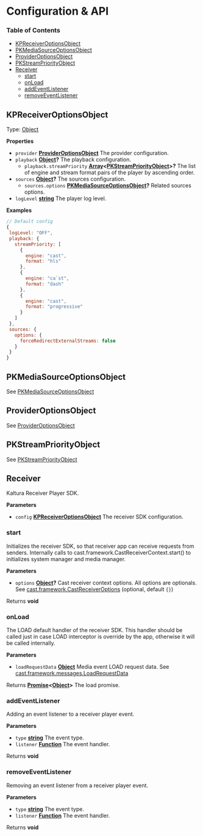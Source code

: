 # Configuration & API

### Table of Contents

- [KPReceiverOptionsObject](#kpreceiveroptionsobject)
- [PKMediaSourceOptionsObject](#pkmediasourceoptionsobject)
- [ProviderOptionsObject](#provideroptionsobject)
- [PKStreamPriorityObject](#pkstreampriorityobject)
- [Receiver](#receiver)
  - [start](#start)
  - [onLoad](#onload)
  - [addEventListener](#addeventlistener)
  - [removeEventListener](#removeeventlistener)

## KPReceiverOptionsObject

Type: [Object](https://developer.mozilla.org/docs/Web/JavaScript/Reference/Global_Objects/Object)

**Properties**

- `provider` **[ProviderOptionsObject](#provideroptionsobject)** The provider configuration.
- `playback` **[Object](https://developer.mozilla.org/docs/Web/JavaScript/Reference/Global_Objects/Object)?** The playback configuration.
  - `playback.streamPriority` **[Array](https://developer.mozilla.org/docs/Web/JavaScript/Reference/Global_Objects/Array)&lt;[PKStreamPriorityObject](#pkstreampriorityobject)>?** The list of engine and stream format pairs of the player by ascending order.
- `sources` **[Object](https://developer.mozilla.org/docs/Web/JavaScript/Reference/Global_Objects/Object)?** The sources configuration.
  - `sources.options` **[PKMediaSourceOptionsObject](#pkmediasourceoptionsobject)?** Related sources options.
- `logLevel` **[string](https://developer.mozilla.org/docs/Web/JavaScript/Reference/Global_Objects/String)** The player log level.

**Examples**

```javascript
// Default config
{
 logLevel: "OFF",
 playback: {
   streamPriority: [
     {
       engine: "cast",
       format: "hls"
     },
     {
       engine: "ca`st",
       format: "dash"
     },
     {
       engine: "cast",
       format: "progressive"
     }
   ]
 },
 sources: {
   options: {
     forceRedirectExternalStreams: false
   }
 }
}
```

## PKMediaSourceOptionsObject

See [PKMediaSourceOptionsObject](https://github.com/kaltura/playkit-js/blob/master/docs/configuration.md#type-pkmediasourceoptionsobject)

## ProviderOptionsObject

See [ProviderOptionsObject](https://github.com/kaltura/playkit-js-providers/blob/master/docs/configuration.md#configuration-structure)

## PKStreamPriorityObject

See [PKStreamPriorityObject](https://github.com/kaltura/playkit-js/blob/master/docs/configuration.md#type-arraypkstreampriorityobject)

## Receiver

Kaltura Receiver Player SDK.

**Parameters**

- `config` **[KPReceiverOptionsObject](#kpreceiveroptionsobject)** The receiver SDK configuration.

### start

Initializes the receiver SDK, so that receiver app can receive requests from senders.
Internally calls to cast.framework.CastReceiverContext.start() to initializes system manager and media manager.

**Parameters**

- `options` **[Object](https://developer.mozilla.org/docs/Web/JavaScript/Reference/Global_Objects/Object)?** Cast receiver context options. All options are optionals. See [cast.framework.CastReceiverOptions](https://developers.google.com/cast/docs/reference/caf_receiver/cast.framework.CastReceiverOptions) (optional, default `{}`)

Returns **void**

### onLoad

The LOAD default handler of the receiver SDK. This handler should be called just in case LOAD interceptor is override by the app, otherwise it will be called internally.

**Parameters**

- `loadRequestData` **[Object](https://developer.mozilla.org/docs/Web/JavaScript/Reference/Global_Objects/Object)** Media event LOAD request data. See [cast.framework.messages.LoadRequestData](https://developers.google.com/cast/docs/reference/caf_receiver/cast.framework.messages.LoadRequestData)

Returns **[Promise](https://developer.mozilla.org/docs/Web/JavaScript/Reference/Global_Objects/Promise)&lt;[Object](https://developer.mozilla.org/docs/Web/JavaScript/Reference/Global_Objects/Object)>** The load promise.

### addEventListener

Adding an event listener to a receiver player event.

**Parameters**

- `type` **[string](https://developer.mozilla.org/docs/Web/JavaScript/Reference/Global_Objects/String)** The event type.
- `listener` **[Function](https://developer.mozilla.org/docs/Web/JavaScript/Reference/Statements/function)** The event handler.

Returns **void**

### removeEventListener

Removing an event listener from a receiver player event.

**Parameters**

- `type` **[string](https://developer.mozilla.org/docs/Web/JavaScript/Reference/Global_Objects/String)** The event type.
- `listener` **[Function](https://developer.mozilla.org/docs/Web/JavaScript/Reference/Statements/function)** The event handler.

Returns **void**
